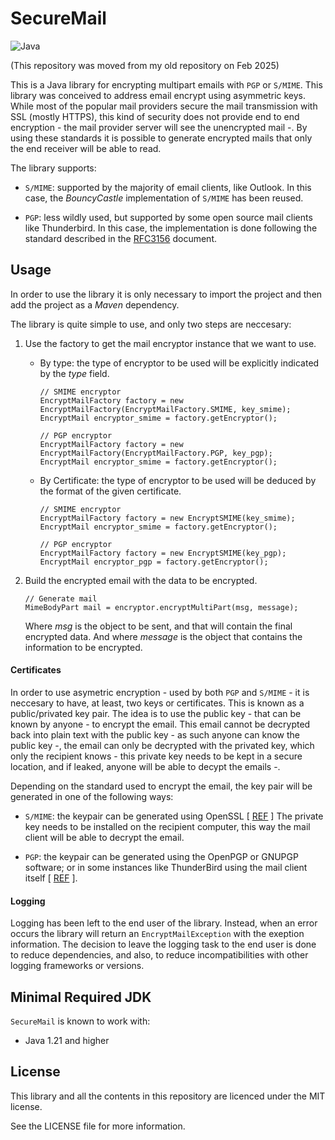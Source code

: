 # SecureMail
![Java](https://img.shields.io/badge/java-%23ED8B00.svg?style=for-the-badge&logo=openjdk&logoColor=white)

(This repository was moved from my old repository on Feb 2025)

This is a Java library for encrypting multipart emails with `PGP` or `S/MIME`. This library was conceived to 
address email encrypt using asymmetric keys. While most of the popular mail providers secure 
the mail transmission with SSL (mostly HTTPS), this kind of security does not provide end to end encryption - the mail provider
server will see the unencrypted mail -. By using these standards it is possible to generate encrypted mails that only 
the end receiver will be able to read.

The library supports:

- `S/MIME`: supported by the majority of email clients, like Outlook. 
In this case, the _BouncyCastle_ implementation of `S/MIME` has been reused.

- `PGP`: less wildly used, but supported by some open source mail clients like Thunderbird. In this case, the implementation is done following the 
standard described in the [RFC3156](https://tools.ietf.org/html/rfc3156) document.

## Usage
In order to use the library it is only necessary to import the project and then add the project as a _Maven_ 
dependency.

The library is quite simple to use, and only two steps are neccesary:

1. Use the factory to get the mail encryptor instance that we want to use. 
    - By type: the type of encryptor to be used will be explicitly indicated by the _type_ field.
        ```
        // SMIME encryptor
        EncryptMailFactory factory = new EncryptMailFactory(EncryptMailFactory.SMIME, key_smime);
        EncryptMail encryptor_smime = factory.getEncryptor();
      
        // PGP encryptor
        EncryptMailFactory factory = new EncryptMailFactory(EncryptMailFactory.PGP, key_pgp);
        EncryptMail encryptor_smime = factory.getEncryptor();
        ```
    
    - By Certificate: the type of encryptor to be used will be deduced by the format of the given certificate.
        ```
        // SMIME encryptor
        EncryptMailFactory factory = new EncryptSMIME(key_smime);
        EncryptMail encryptor_smime = factory.getEncryptor();
      
        // PGP encryptor
        EncryptMailFactory factory = new EncryptSMIME(key_pgp); 
        EncryptMail encryptor_pgp = factory.getEncryptor(); 
        ```

2. Build the encrypted email with the data to be encrypted.
    ``` 
    // Generate mail
    MimeBodyPart mail = encryptor.encryptMultiPart(msg, message);        
    ```
    Where _msg_ is the object to be sent, and that will contain the final encrypted data.
    And where _message_ is the object that contains the information to be encrypted.
    
    
#### Certificates

In order to use asymetric encryption - used by both `PGP` and `S/MIME` - it is neccesary to have,
at least, two keys or certificates. This is known as a public/privated key pair. The idea is to use the public key - that
can be known by anyone - to encrypt the email. This email cannot be decrypted back into plain text with the public
key - as such anyone can know the public key -, the email can only be decrypted with the privated key, which only
the recipient knows - this private key needs to be kept in a secure location, and if leaked, anyone will be able to decypt the emails -.


Depending on the standard used to encrypt the email, the key pair will be generated in one of the following ways:


- `S/MIME`: the keypair can be generated using OpenSSL [ [REF](https://security.stackexchange.com/questions/17583/how-do-i-create-a-valid-email-certificate-for-outlook-s-mime-with-openssl) ]
The private key needs to be installed on the recipient computer, this way the mail client will be able to
decrypt the email.

- `PGP`: the keypair can be generated using the OpenPGP or GNUPGP software; or in some instances like ThunderBird 
using the mail client itself [ [REF](https://support.mozilla.org/en-US/kb/digitally-signing-and-encrypting-messages) ].



#### Logging
Logging has been left to the end user of the library. Instead, when an error occurs the library will return 
an `EncryptMailException` with the exeption information. The decision to leave the logging task to the end user is done
to reduce dependencies, and also, to reduce incompatibilities with other logging frameworks or versions.

## Minimal Required JDK
`SecureMail` is known to work with:

- Java 1.21 and higher
## License

This library and all the contents in this repository are licenced under the MIT license. 

See the LICENSE file for more information.
